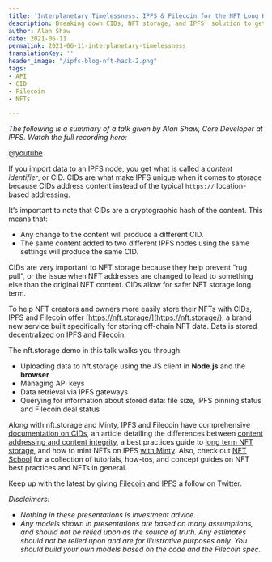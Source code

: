 ```yaml
---
title: 'Interplanetary Timelessness: IPFS & Filecoin for the NFT Long Haul'
description: Breaking down CIDs, NFT storage, and IPFS’ solution to get devs started.
author: Alan Shaw
date: 2021-06-11
permalink: 2021-06-11-interplanetary-timelessness
translationKey: ''
header_image: "/ipfs-blog-nft-hack-2.png"
tags:
- API
- CID
- Filecoin
- NFTs

---
```

_The following is a summary of a talk given by Alan Shaw, Core Developer at IPFS._ _Watch the full recording here:_

@[youtube](aNaj9xNF8OU)

If you import data to an IPFS node, you get what is called a _content identifier_, or CID. CIDs are what make IPFS unique when it comes to storage because CIDs address content instead of the typical `https://` location-based addressing.

It’s important to note that CIDs are a cryptographic hash of the content. This means that:

* Any change to the content will produce a different CID.
* The same content added to two different IPFS nodes using the same settings will produce the same CID.

CIDs are very important to NFT storage because they help prevent “rug pull”, or the issue when NFT addresses are changed to lead to something else than the original NFT content. CIDs allow for safer NFT storage long term.

To help NFT creators and owners more easily store their NFTs with CIDs, IPFS and Filecoin offer [https://nft.storage/](https://nft.storage/), a brand new service built specifically for storing off-chain NFT data. Data is stored decentralized on IPFS and Filecoin.

The nft.storage demo in this talk walks you through:

* Uploading data to nft.storage using the JS client in **Node.js** and the **browser**
* Managing API keys
* Data retrieval via IPFS gateways
* Querying for information about stored data: file size, IPFS pinning status and Filecoin deal status

Along with nft.storage and Minty, IPFS and Filecoin have comprehensive [documentation on CIDs](https://docs.ipfs.tech/concepts/content-addressing/#identifier-formats), an article detailing the differences between [content addressing and content integrity](https://blog.ipfs.tech/2021-04-05-storing-nfts-on-ipfs/), a best practices guide to [long term NFT storage](https://docs.ipfs.tech/how-to/best-practices-for-nft-data/), and how to mint NFTs on IPFS [with Minty](https://docs.ipfs.tech/how-to/mint-nfts-with-ipfs/#how-minty-works). Also, check out [NFT School](https://nftschool.dev/ "NFT School") for a collection of tutorials, how-tos, and concept guides on NFT best practices and NFTs in general.

Keep up with the latest by giving [Filecoin](https://twitter.com/filecoin?lang=en) and [IPFS](https://twitter.com/IPFS) a follow on Twitter.

_Disclaimers:_

* _Nothing in these presentations is investment advice._
* _Any models shown in presentations are based on many assumptions, and should not be relied upon as the source of truth. Any estimates should not be relied upon and are for illustrative purposes only. You should build your own models based on the code and the Filecoin spec._